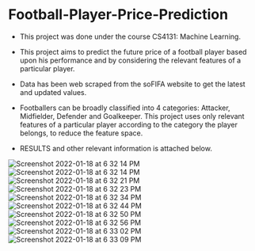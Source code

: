 # Football-Player-Price-Prediction

* This project was done under the course CS4131: Machine Learning.

* This project aims to predict the future price of a football player based upon his performance and by considering the relevant features of a particular player.

* Data has been web scraped from the soFIFA website to get the latest and updated values.

* Footballers can be broadly classified into 4 categories: Attacker, Midfielder, Defender and Goalkeeper. This project uses only relevant features of a particular player according to the category the player belongs, to reduce the feature space.

* RESULTS and other relevant information is attached below.


![Screenshot 2022-01-18 at 6 32 14 PM](https://user-images.githubusercontent.com/44583018/149943118-e33f9448-2922-4ef3-b0d0-d1a27bbd4338.png)
![Screenshot 2022-01-18 at 6 32 14 PM](https://user-images.githubusercontent.com/44583018/149942668-b1092744-3aba-4e00-aaf6-7c9782cffe01.png)
![Screenshot 2022-01-18 at 6 32 21 PM](https://user-images.githubusercontent.com/44583018/149942891-284cf0a0-b8ae-4844-b1fe-8660029b8ced.png)
![Screenshot 2022-01-18 at 6 32 23 PM](https://user-images.githubusercontent.com/44583018/149942916-73290099-88d9-4bfb-be17-776d98ea1cd7.png)
![Screenshot 2022-01-18 at 6 32 34 PM](https://user-images.githubusercontent.com/44583018/149942935-cbc97b19-6ac6-4546-89fc-da04b88bae92.png)
![Screenshot 2022-01-18 at 6 32 44 PM](https://user-images.githubusercontent.com/44583018/149942967-f79a2c85-0dd3-414c-ad11-32d58bcdf3b9.png)
![Screenshot 2022-01-18 at 6 32 50 PM](https://user-images.githubusercontent.com/44583018/149942982-d3bbc6ab-cc8d-4dd1-acde-3e278c8f82e7.png)
![Screenshot 2022-01-18 at 6 32 56 PM](https://user-images.githubusercontent.com/44583018/149943001-cec63006-7023-4d37-8db8-9726f89f0dd1.png)
![Screenshot 2022-01-18 at 6 33 02 PM](https://user-images.githubusercontent.com/44583018/149943010-3b5ec57e-e539-472f-91e8-86823d13b8ef.png)
![Screenshot 2022-01-18 at 6 33 09 PM](https://user-images.githubusercontent.com/44583018/149943030-6d0d6120-9785-44ec-bae1-7eb1c014d67e.png)






